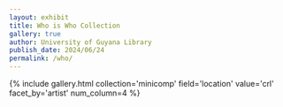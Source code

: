 ```yaml
---
layout: exhibit
title: Who is Who Collection
gallery: true
author: University of Guyana Library
publish_date: 2024/06/24
permalink: /who/
--- 
```

{% include gallery.html collection='minicomp' field='location' value='crl' facet_by='artist' num_column=4 %}